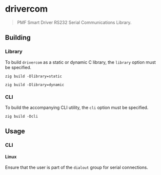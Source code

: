 # drivercom

> PMF Smart Driver RS232 Serial Communications Library.

## Building

### Library

To build `drivercom` as a static or dynamic C library, the `library` option
must be specified.

```console
zig build -Dlibrary=static
```

```console
zig build -Dlibrary=dynamic
```

### CLI

To build the accompanying CLI utility, the `cli` option must be specified.

```console
zig build -Dcli
```

## Usage

### CLI

#### Linux

Ensure that the user is part of the `dialout` group for serial connections.
